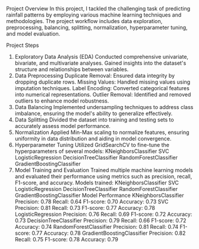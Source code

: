 Project Overview
In this project, I tackled the challenging task of predicting rainfall patterns by employing various machine learning techniques and methodologies. The project workflow includes data exploration, preprocessing, balancing, splitting, normalization, hyperparameter tuning, and model evaluation.

Project Steps
1. Exploratory Data Analysis (EDA)
Conducted comprehensive univariate, bivariate, and multivariate analyses.
Gained insights into the dataset's structure and relationships between variables.
2. Data Preprocessing
Duplicate Removal: Ensured data integrity by dropping duplicate rows.
Missing Values: Handled missing values using imputation techniques.
Label Encoding: Converted categorical features into numerical representations.
Outlier Removal: Identified and removed outliers to enhance model robustness.
3. Data Balancing
Implemented undersampling techniques to address class imbalance, ensuring the model's ability to generalize effectively.
4. Data Splitting
Divided the dataset into training and testing sets to accurately assess model performance.
5. Normalization
Applied Min-Max scaling to normalize features, ensuring uniformity in data distribution and aiding in model convergence.
6. Hyperparameter Tuning
Utilized GridSearchCV to fine-tune the hyperparameters of several models:
KNeighborsClassifier
SVC
LogisticRegression
DecisionTreeClassifier
RandomForestClassifier
GradientBoostingClassifier
7. Model Training and Evaluation
Trained multiple machine learning models and evaluated their performance using metrics such as precision, recall, F1-score, and accuracy.
Models trained:
KNeighborsClassifier
SVC
LogisticRegression
DecisionTreeClassifier
RandomForestClassifier
GradientBoostingClassifier
Model Performance
KNeighborsClassifier
Precision: 0.78
Recall: 0.64
F1-score: 0.70
Accuracy: 0.73
SVC
Precision: 0.81
Recall: 0.73
F1-score: 0.77
Accuracy: 0.78
LogisticRegression
Precision: 0.76
Recall: 0.69
F1-score: 0.72
Accuracy: 0.73
DecisionTreeClassifier
Precision: 0.79
Recall: 0.66
F1-score: 0.72
Accuracy: 0.74
RandomForestClassifier
Precision: 0.81
Recall: 0.74
F1-score: 0.77
Accuracy: 0.78
GradientBoostingClassifier
Precision: 0.82
Recall: 0.75
F1-score: 0.78
Accuracy: 0.79
